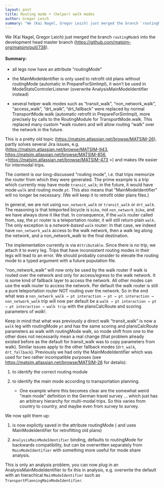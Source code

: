 ```yaml
---
layout: post
title: Routing mode + (helper) walk modes
author: Gregor Leich
summary: "We (Kai Nagel, Gregor Leich) just merged the branch `routingMode5` into the development head master branch. This is a pretty old topic, partly solves several Jira issues, and makes life easier for intermodal trips."
---
```


We (Kai Nagel, Gregor Leich) just merged the branch `routingMode5` into the development head master branch (<https://github.com/matsim-org/matsim/pull/738>).

#### Summary:

- all legs now have an attribute “routingMode”

- the MainModeIdentifier is only used to retrofit old plans without routingMode (automatic in PrepareForSimImpl), it won’t be used in ModeStatsControlerListener (overwrite AnalysisMainModeIdentifier instead)

- several helper walk modes such as “transit_walk”, “non_network_walk”, “access_walk”, “drt_walk”, “drt_fallback” were replaced by normal TransportMode.walk (automatic retrofit in PrepareForSimImpl), more precisely by calls to the RoutingModule for TransportMode.walk. This replaced many custom *walk routers and will allow routing “walk” over the network in the future.

This is a pretty old topic (<https://matsim.atlassian.net/browse/MATSIM-26>), partly solves several Jira issues, e.g. (<https://matsim.atlassian.net/browse/MATSIM-943>, <https://matsim.atlassian.net/browse/MATSIM-856>, <https://matsim.atlassian.net/browse/MATSIM-473 >) and makes life easier for intermodal trips.

The content is our long-discussed "routing mode", i.e. that trips memorize the router from which they were generated. The prime example is a trip which currently may have mode `transit_walk`; in the future, it would have mode `walk` and routing mode `pt`. This also means that "MainModeIdentifier" will no longer be necessary. (We will keep it to retrofit older plans files.)

In general, we are not using `non_network_walk` or `transit_walk` or `drt_walk`. The reasoning is that teleported bicycle is `bike`, not `non_network_bike`, and we have always done it like that. In consequence, if the `walk` router called from, say, the `pt` router is a teleportation router, it will still return plain `walk`. The only exception is a _network-based_ `walk` router: In that case, we indeed have `non_network_walk` access to the walk network, then a walk leg along the network, and a non_network_walk to the final destination.

The implementation currently is via `Attributable`. Since there is no trip, we attach it to every leg. Trips that have inconsistent routing modes in their legs will lead to an error. We should probably consider to elevate the routing mode to a typed argument with a future population file.

“non_network_walk“ will now only be used by the walk router if walk is routed over the network and only for access/egress to the walk network. It is some kind of fallback layer to access the network. All other modes can use the walk router to access the network. Per default the walk router is still a pure teleportation router NOT routing over the network. So in the end what was a `non_network_walk → pt interaction → pt → pt interaction → non_network_walk` trip will now per default be a `walk → pt interaction → pt → pt interaction → walk trip` with the plansCalcRoute and scoring parameters of _walk_!. 

Keep in mind that what was previously a direct walk “transit_walk”  is now a `walk` leg with routingMode `pt` and has the same scoring and plansCalcRoute parameters as walk with routingMode walk, so mode shift from one to the other does not necessarily mean a real change (that problem already existed before as the default for transit_walk was to copy parameters from walk). Similar issues apply to the other fallback modes (`drt_walk`, `drt_fallback`). Previously we had only the MainModeIdentifier which was used for two rather incompatible purposes (see <https://matsim.atlassian.net/browse/MATSIM-26> for details):

1. to identify the correct routing module

2. to identify the main mode according to transportation planning.
    - One example where this becomes clear are the somewhat weird "main mode" definition in the German travel survey ... which just has an arbitrary hierarchy for multi-modal trips. So this varies from country to country, and maybe even from survey to survey.

We now split them up:

1. is now explictly saved in the attribute routingMode ( and uses MainModeIdentifier for retrofitting old plans)

2. `AnalysisMainModeIdentifier` binding, defaults to routingMode for backwards compatibility, but can be overwritten separately from `MainModeIdentifier` with something more useful for mode share analysis.

This is only an analysis problem, you can now plug in an AnalysisMainModeIdentifier to fix this in analysis, e.g. overwrite the default with an hierachical `MainModeIdentifier` such as `TransportPlanningMainModeIdentifier`. 
